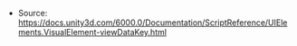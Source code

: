 * Source: https://docs.unity3d.com/6000.0/Documentation/ScriptReference/UIElements.VisualElement-viewDataKey.html


